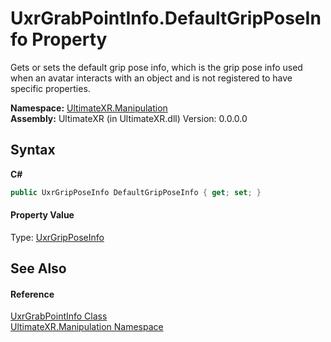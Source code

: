 # UxrGrabPointInfo.DefaultGripPoseInfo Property 
 

Gets or sets the default grip pose info, which is the grip pose info used when an avatar interacts with an object and is not registered to have specific properties.

**Namespace:**&nbsp;<a href="N_UltimateXR_Manipulation">UltimateXR.Manipulation</a><br />**Assembly:**&nbsp;UltimateXR (in UltimateXR.dll) Version: 0.0.0.0

## Syntax

**C#**<br />
``` C#
public UxrGripPoseInfo DefaultGripPoseInfo { get; set; }
```


#### Property Value
Type: <a href="T_UltimateXR_Manipulation_UxrGripPoseInfo">UxrGripPoseInfo</a>

## See Also


#### Reference
<a href="T_UltimateXR_Manipulation_UxrGrabPointInfo">UxrGrabPointInfo Class</a><br /><a href="N_UltimateXR_Manipulation">UltimateXR.Manipulation Namespace</a><br />